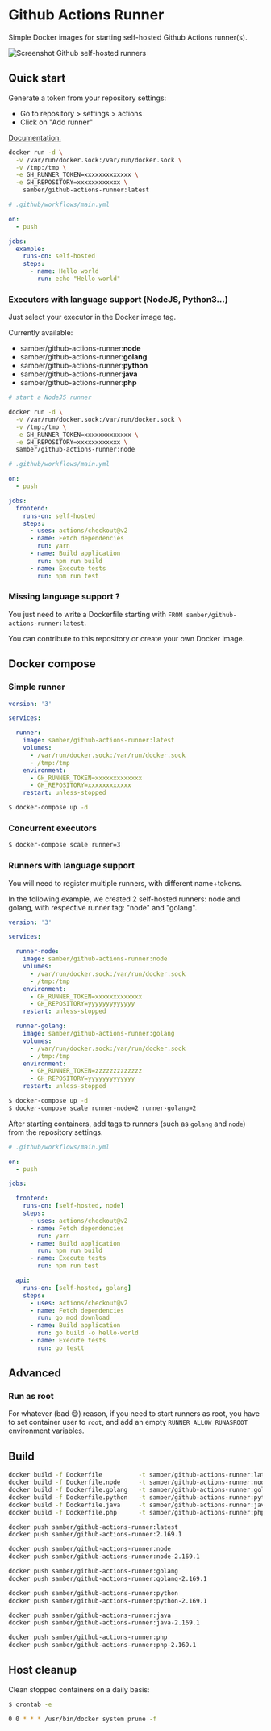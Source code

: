 
# Github Actions Runner

Simple Docker images for starting self-hosted Github Actions runner(s).

![Screenshot Github self-hosted runners](./screenshot1.png)

## Quick start

Generate a token from your repository settings:

- Go to repository > settings > actions
- Click on "Add runner"

[Documentation.](https://help.github.com/en/actions/hosting-your-own-runners/adding-self-hosted-runners)

```sh
docker run -d \
  -v /var/run/docker.sock:/var/run/docker.sock \
  -v /tmp:/tmp \
  -e GH_RUNNER_TOKEN=xxxxxxxxxxxxx \
  -e GH_REPOSITORY=xxxxxxxxxxxx \
	samber/github-actions-runner:latest
```

```yaml
# .github/workflows/main.yml

on:
  - push

jobs:
  example:
    runs-on: self-hosted
    steps:
      - name: Hello world
        run: echo "Hello world"
```

### Executors with language support (NodeJS, Python3...)

Just select your executor in the Docker image tag.

Currently available:

- samber/github-actions-runner:**node**
- samber/github-actions-runner:**golang**
- samber/github-actions-runner:**python**
- samber/github-actions-runner:**java**
- samber/github-actions-runner:**php**

```sh
# start a NodeJS runner

docker run -d \
  -v /var/run/docker.sock:/var/run/docker.sock \
  -v /tmp:/tmp \
  -e GH_RUNNER_TOKEN=xxxxxxxxxxxxx \
  -e GH_REPOSITORY=xxxxxxxxxxxx \
  samber/github-actions-runner:node
```

```yaml
# .github/workflows/main.yml

on:
  - push

jobs:
  frontend:
    runs-on: self-hosted
    steps:
      - uses: actions/checkout@v2
      - name: Fetch dependencies
        run: yarn
      - name: Build application
        run: npm run build
      - name: Execute tests
        run: npm run test
```

### Missing language support ?

You just need to write a Dockerfile starting with `FROM samber/github-actions-runner:latest`.

You can contribute to this repository or create your own Docker image.

## Docker compose

### Simple runner

```yaml
version: '3'

services:

  runner:
    image: samber/github-actions-runner:latest
    volumes:
      - /var/run/docker.sock:/var/run/docker.sock
      - /tmp:/tmp
    environment:
      - GH_RUNNER_TOKEN=xxxxxxxxxxxxx
      - GH_REPOSITORY=xxxxxxxxxxxx
    restart: unless-stopped
```

```sh
$ docker-compose up -d
```

### Concurrent executors

```sh
$ docker-compose scale runner=3
```

### Runners with language support

You will need to register multiple runners, with different name+tokens.

In the following example, we created 2 self-hosted runners: node and golang, with respective runner tag: "node" and "golang".

```yaml
version: '3'

services:

  runner-node:
    image: samber/github-actions-runner:node
    volumes:
      - /var/run/docker.sock:/var/run/docker.sock
      - /tmp:/tmp
    environment:
      - GH_RUNNER_TOKEN=xxxxxxxxxxxxx
      - GH_REPOSITORY=yyyyyyyyyyyyy
    restart: unless-stopped

  runner-golang:
    image: samber/github-actions-runner:golang
    volumes:
      - /var/run/docker.sock:/var/run/docker.sock
      - /tmp:/tmp
    environment:
      - GH_RUNNER_TOKEN=zzzzzzzzzzzzz
      - GH_REPOSITORY=yyyyyyyyyyyyy
    restart: unless-stopped
```

```sh
$ docker-compose up -d
$ docker-compose scale runner-node=2 runner-golang=2
```

After starting containers, add tags to runners (such as `golang` and `node`) from the repository settings.

```yaml
# .github/workflows/main.yml

on:
  - push

jobs:

  frontend:
    runs-on: [self-hosted, node]
    steps:
      - uses: actions/checkout@v2
      - name: Fetch dependencies
        run: yarn
      - name: Build application
        run: npm run build
      - name: Execute tests
        run: npm run test

  api:
    runs-on: [self-hosted, golang]
    steps:
      - uses: actions/checkout@v2
      - name: Fetch dependencies
        run: go mod download
      - name: Build application
        run: go build -o hello-world
      - name: Execute tests
        run: go testt
```

## Advanced

### Run as root

For whatever (bad 😅) reason, if you need to start runners as root, you have to set container user to `root`, and add an empty `RUNNER_ALLOW_RUNASROOT` environment variables.

## Build

```bash
docker build -f Dockerfile          -t samber/github-actions-runner:latest  -t samber/github-actions-runner:2.169.1 .
docker build -f Dockerfile.node     -t samber/github-actions-runner:node    -t samber/github-actions-runner:node-2.169.1 .
docker build -f Dockerfile.golang   -t samber/github-actions-runner:golang  -t samber/github-actions-runner:golang-2.169.1 .
docker build -f Dockerfile.python   -t samber/github-actions-runner:python  -t samber/github-actions-runner:python-2.169.1 .
docker build -f Dockerfile.java     -t samber/github-actions-runner:java    -t samber/github-actions-runner:java-2.169.1 .
docker build -f Dockerfile.php      -t samber/github-actions-runner:php     -t samber/github-actions-runner:php-2.169.1 .

docker push samber/github-actions-runner:latest
docker push samber/github-actions-runner:2.169.1

docker push samber/github-actions-runner:node
docker push samber/github-actions-runner:node-2.169.1

docker push samber/github-actions-runner:golang
docker push samber/github-actions-runner:golang-2.169.1

docker push samber/github-actions-runner:python
docker push samber/github-actions-runner:python-2.169.1

docker push samber/github-actions-runner:java
docker push samber/github-actions-runner:java-2.169.1

docker push samber/github-actions-runner:php
docker push samber/github-actions-runner:php-2.169.1
```

## Host cleanup

Clean stopped containers on a daily basis:

```sh
$ crontab -e

0 0 * * * /usr/bin/docker system prune -f
```
